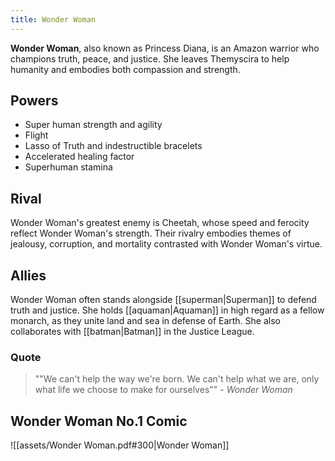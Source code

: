 ```yaml
---
title: Wonder Woman
---
```

**Wonder Woman**, also known as Princess Diana, is an Amazon warrior who champions truth, peace, and justice. She leaves Themyscira to help humanity and embodies both compassion and strength.

## Powers
- Super human strength and agility
- Flight
- Lasso of Truth and indestructible bracelets 
- Accelerated healing factor
- Superhuman stamina

## Rival
Wonder Woman's greatest enemy is Cheetah, whose speed and ferocity reflect Wonder Woman's strength. Their rivalry embodies themes of jealousy, corruption, and mortality contrasted with Wonder Woman's virtue.

## Allies
Wonder Woman often stands alongside [[superman|Superman]] to defend truth and justice. She holds [[aquaman|Aquaman]] in high regard as a fellow monarch, as they unite land and sea in defense of Earth. She also collaborates with [[batman|Batman]] in the Justice League.

### Quote
> ""We can't help the way we're born. We can't help what we are, only what life we choose to make for ourselves"" - *Wonder Woman*

## Wonder Woman No.1 Comic

![[assets/Wonder Woman.pdf#300|Wonder Woman]]